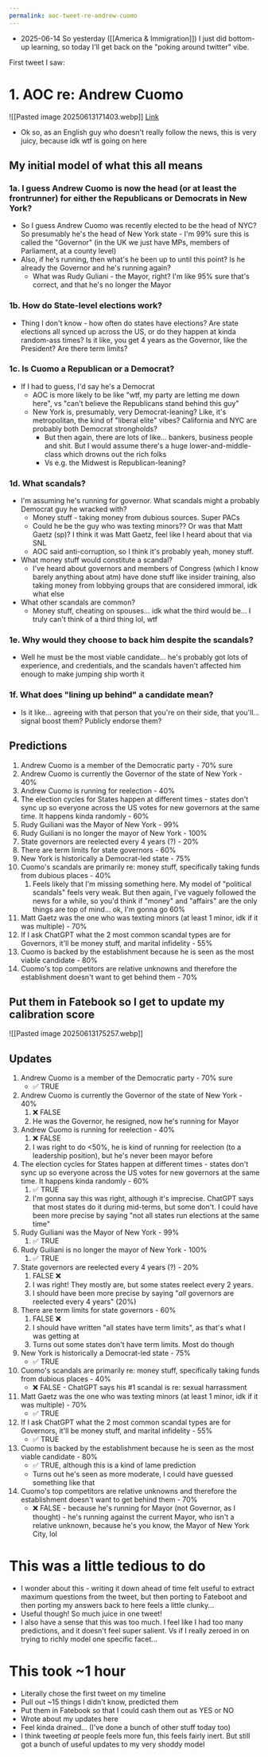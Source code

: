 ```yaml
---
permalink: aoc-tweet-re-andrew-cuomo
---
```


- 2025-06-14
So yesterday ([[America & Immigration]]) I just did bottom-up learning, so today I'll get back on the "poking around twitter" vibe. 

First tweet I saw:

# 1. AOC re: Andrew Cuomo
![[Pasted image 20250613171403.webp]]
[Link](https://x.com/AOC/status/1933319082746786074)

- Ok so, as an English guy who doesn't really follow the news, this is very juicy, because idk wtf is going on here
## My initial model of what this all means
### 1a. I guess Andrew Cuomo is now the head (or at least the frontrunner) for either the Republicans or Democrats in New York?
- So I guess Andrew Cuomo was recently elected to be the head of NYC? So presumably he's the head of New York state - I'm 99% sure this is called the "Governor" (in the UK we just have MPs, members of Parliament, at a county level)
- Also, if he's running, then what's he been up to until this point? Is he already the Governor and he's running again? 
	- What was Rudy Guliani - the Mayor, right? I'm like 95% sure that's correct, and that he's no longer the Mayor
### 1b. How do State-level elections work?
- Thing I don't know - how often do states have elections? Are state elections all synced up across the US, or do they happen at kinda random-ass times? Is it like, you get 4 years as the Governor, like the President? Are there term limits? 
### 1c. Is Cuomo a Republican or a Democrat?
- If I had to guess, I'd say he's a Democrat
	- AOC is more likely to be like "wtf, my party are letting me down here", vs "can't believe the Republicans stand behind this guy"
	- New York is, presumably, very Democrat-leaning? Like, it's metropolitan, the kind of "liberal elite" vibes? California and NYC are probably both Democrat strongholds?
		- But then again, there are lots of like... bankers, business people and shit. But I would assume there's a huge lower-and-middle-class which drowns out the rich folks
		- Vs e.g. the Midwest is Republican-leaning?
### 1d. What scandals?
- I'm assuming he's running for governor. What scandals might a probably Democrat guy he wracked with? 
	- Money stuff - taking money from dubious sources. Super PACs
	- Could he be the guy who was texting minors?? Or was that Matt Gaetz (sp)? I think it was Matt Gaetz, feel like I heard about that via SNL
	- AOC said anti-corruption, so I think it's probably yeah, money stuff. 
- What money stuff would constitute a scandal? 
	- I've heard about governors and members of Congress (which I know barely anything about atm) have done stuff like insider training, also taking money from lobbying groups that are considered immoral, idk what else
- What other scandals are common?
	- Money stuff, cheating on spouses... idk what the third would be... I truly can't think of a third thing lol, wtf
### 1e. Why would they choose to back him despite the scandals?
- Well he must be the most viable candidate... he's probably got lots of experience, and credentials, and the scandals haven't affected him enough to make jumping ship worth it
### 1f. What does "lining up behind" a candidate mean?
- Is it like... agreeing with that person that you're on their side, that you'll... signal boost them? Publicly endorse them? 
## Predictions
1. Andrew Cuomo is a member of the Democratic party - 70% sure
2. Andrew Cuomo is currently the Governor of the state of New York - 40%
3. Andrew Cuomo is running for reelection - 40%
4. The election cycles for States happen at different times - states don't sync up so everyone across the US votes for new governors at the same time. It happens kinda randomly - 60%
5. Rudy Guiliani was the Mayor of New York - 99%
6. Rudy Guiliani is no longer the mayor of New York - 100%
7. State governors are reelected every 4 years (?) - 20%
8. There are term limits for state governors - 60%
9. New York is historically a Democrat-led state - 75%
10. Cuomo's scandals are primarily re: money stuff, specifically taking funds from dubious places - 40%
	1. Feels likely that I'm missing something here. My model of "political scandals" feels very weak. But then again, I've vaguely followed the news for a while, so you'd think if "money" and "affairs" are the only things are top of mind... ok, I'm gonna go 60%
11. Matt Gaetz was the one who was texting minors (at least 1 minor, idk if it was multiple) - 70%
12. If I ask ChatGPT what the 2 most common scandal types are for Governors, it'll be money stuff, and marital infidelity - 55%
13. Cuomo is backed by the establishment because he is seen as the most viable candidate - 80%
14. Cuomo's top competitors are relative unknowns and therefore the establishment doesn't want to get behind them - 70%
## Put them in Fatebook so I get to update my calibration score
![[Pasted image 20250613175257.webp]]

## Updates

1. Andrew Cuomo is a member of the Democratic party - 70% sure
	- ✅ TRUE
2. Andrew Cuomo is currently the Governor of the state of New York - 40%
	1. ❌ FALSE 
	2. He was the Governor, he resigned, now he's running for Mayor 
3. Andrew Cuomo is running for reelection - 40%
	1. ❌ FALSE 
	2. I was right to do <50%, he is kind of running for reelection (to a leadership position), but he's never been mayor before
4. The election cycles for States happen at different times - states don't sync up so everyone across the US votes for new governors at the same time. It happens kinda randomly - 60% 
	1. ✅  TRUE 
	2. I'm gonna say this was right, although it's imprecise. ChatGPT says that most states do it during mid-terms, but some don't. I could have been more precise by saying "not all states run elections at the same time"
5. Rudy Guiliani was the Mayor of New York - 99%
	1. ✅ TRUE
6. Rudy Guiliani is no longer the mayor of New York - 100%
	1. ✅ TRUE
7. State governors are reelected every 4 years (?) - 20% 
	1. FALSE ❌ 
	2. I was right! They mostly are, but some states reelect every 2 years.
	3. I should have been more precise by saying "*all* governors are reelected every 4 years" (20%)
8. There are term limits for state governors - 60% 
	1. FALSE ❌
	2. I should have written "all states have term limits", as that's what I was getting at 
	3. Turns out some states don't have term limits. Most do though
9. New York is historically a Democrat-led state - 75%
	- ✅ TRUE
10. Cuomo's scandals are primarily re: money stuff, specifically taking funds from dubious places - 40%
	- ❌ FALSE - ChatGPT says his #1 scandal is re: sexual harrassment
11. Matt Gaetz was the one who was texting minors (at least 1 minor, idk if it was multiple) - 70%
	- ✅ TRUE
12. If I ask ChatGPT what the 2 most common scandal types are for Governors, it'll be money stuff, and marital infidelity - 55%
	- ✅ TRUE
13. Cuomo is backed by the establishment because he is seen as the most viable candidate - 80%
	- ✅ TRUE, although this is a kind of lame prediction
	- Turns out he's seen as more moderate, I could have guessed something like that
14. Cuomo's top competitors are relative unknowns and therefore the establishment doesn't want to get behind them - 70%
	- ❌ FALSE - because he's running for Mayor (not Governor, as I thought) - he's running against the current Mayor, who isn't a relative unknown, because he's you know, the Mayor of New York City, lol
# This was a little tedious to do
- I wonder about this - writing it down ahead of time felt useful to extract maximum questions from the tweet, but then porting to Fateboot and then porting my answers back to here feels a little clunky...
- Useful though! So much juice in one tweet!
- I also have a sense that this was too much. I feel like I had too many predictions, and it doesn't feel super salient. Vs if I really zeroed in on trying to richly model one specific facet...
# This took ~1 hour
- Literally chose the first tweet on my timeline
- Pull out ~15 things I didn't know, predicted them
- Put them in Fatebook so that I could cash them out as YES or NO
- Wrote about my updates here
- Feel kinda drained... (I've done a bunch of other stuff today too)
- I think tweeting _at_ people feels more fun, this feels fairly inert. But still got a bunch of useful updates to my very shoddy model